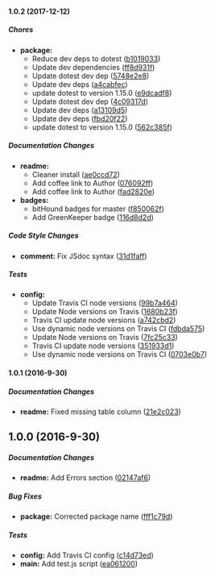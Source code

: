 #### 1.0.2 (2017-12-12)

##### Chores

* **package:**
  * Reduce dev deps to dotest ([b1019033](https://github.com/fvdm/nodejs-geolocation/commit/b1019033afbbeb3b1e1dafa8202dcfd84e3d3f7f))
  * Update dev dependencies ([ff8d931f](https://github.com/fvdm/nodejs-geolocation/commit/ff8d931f239e51d48233ba37c5d14c55424d05dc))
  * Update dotest dev dep ([5748e2e8](https://github.com/fvdm/nodejs-geolocation/commit/5748e2e852c4c1326325d6052aec4cf17f79d2a8))
  * Update dev deps ([a4cabfec](https://github.com/fvdm/nodejs-geolocation/commit/a4cabfecd1cfb1735e2e274cf01d91dcda3d8e57))
  * update dotest to version 1.15.0 ([e9dcadf8](https://github.com/fvdm/nodejs-geolocation/commit/e9dcadf8f525da8abdc9316c26d5a5cd10deacda))
  * Update dotest dev dep ([4c09317d](https://github.com/fvdm/nodejs-geolocation/commit/4c09317d869022c0310add2159a31138dd904ac9))
  * Update dev deps ([a13109d5](https://github.com/fvdm/nodejs-geolocation/commit/a13109d506e63f4f57329872141dd15ff1f060df))
  * Update dev deps ([fbd20f22](https://github.com/fvdm/nodejs-geolocation/commit/fbd20f2234c3c7d4048c4d7e86a85435a2484f08))
  * update dotest to version 1.15.0 ([562c385f](https://github.com/fvdm/nodejs-geolocation/commit/562c385f63998d6f1849fc22d00ea2a575da9cbf))

##### Documentation Changes

* **readme:**
  * Cleaner install ([ae0ccd72](https://github.com/fvdm/nodejs-geolocation/commit/ae0ccd7256ca77086421ec050a60e160618068ac))
  * Add coffee link to Author ([076092ff](https://github.com/fvdm/nodejs-geolocation/commit/076092ffd5d3ec0ce9f74b4e4fd33ebb179a9044))
  * Add coffee link to Author ([fad2820e](https://github.com/fvdm/nodejs-geolocation/commit/fad2820ed708de3a406739679115a9476d4ba4d0))
* **badges:**
  * bitHound badges for master ([f850062f](https://github.com/fvdm/nodejs-geolocation/commit/f850062f5204c950254cc159d9ed60fe4854e90d))
  * Add GreenKeeper badge ([116d8d2d](https://github.com/fvdm/nodejs-geolocation/commit/116d8d2da29bb1b5d8b497a3960cec8bfcf809e1))

##### Code Style Changes

* **comment:** Fix JSdoc syntax ([31d1faff](https://github.com/fvdm/nodejs-geolocation/commit/31d1faff2f9da3a0134ccd02005adad89bf81229))

##### Tests

* **config:**
  * Update Travis CI node versions ([99b7a464](https://github.com/fvdm/nodejs-geolocation/commit/99b7a46453fd439cefd4a6de8416b5534132399b))
  * Update Node versions on Travis ([1680b23f](https://github.com/fvdm/nodejs-geolocation/commit/1680b23f961db4562387b30134283a80cb880363))
  * Travis CI update node versions ([a742cbd2](https://github.com/fvdm/nodejs-geolocation/commit/a742cbd2b795d919410b315b48d9b139e3f94fae))
  * Use dynamic node versions on Travis CI ([fdbda575](https://github.com/fvdm/nodejs-geolocation/commit/fdbda575fe93c4d1071135e75fee730f8b01148a))
  * Update Node versions on Travis ([7fc25c33](https://github.com/fvdm/nodejs-geolocation/commit/7fc25c337bf90a942dd7d94a9c4e4e20602d5f7f))
  * Travis CI update node versions ([351933d1](https://github.com/fvdm/nodejs-geolocation/commit/351933d1865fb96c9295516210bb9645dc79fe77))
  * Use dynamic node versions on Travis CI ([0703e0b7](https://github.com/fvdm/nodejs-geolocation/commit/0703e0b78995e7cb320aa8c08e608478925fa595))

#### 1.0.1 (2016-9-30)

##### Documentation Changes

* **readme:** Fixed missing table column ([21e2c023](https://github.com/fvdm/nodejs-geolocation/commit/21e2c0239183554468208655adeedff2a87023ff))

## 1.0.0 (2016-9-30)

##### Documentation Changes

* **readme:** Add Errors section ([02147af6](https://github.com/fvdm/nodejs-geolocation/commit/02147af6e3217b930f3e4dfaed920a09dbd2e354))

##### Bug Fixes

* **package:** Corrected package name ([fff1c79d](https://github.com/fvdm/nodejs-geolocation/commit/fff1c79ded3d6cc370d3d15645fc63eeb7d361ca))

##### Tests

* **config:** Add Travis CI config ([c14d73ed](https://github.com/fvdm/nodejs-geolocation/commit/c14d73ed024c0f19ac5e41d2af15ceeeabe2e055))
* **main:** Add test.js script ([ea061200](https://github.com/fvdm/nodejs-geolocation/commit/ea0612005eef07a37fae584de8ead1b16be26108))

